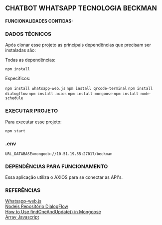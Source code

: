 ## CHATBOT WHATSAPP TECNOLOGIA BECKMAN

#### FUNCIONALIDADES CONTIDAS:

### DADOS TÉCNICOS
<p>Após clonar esse projeto as principais dependências que precisam ser instaladas são: </p>

<p>Todas as dependências: </p>  

``` npm install ```

<p>Específicos: </p>

``` npm install whatsapp-web.js ```
``` npm install qrcode-terminal ```
``` npm install dialogflow ```
``` npm install axios ```
``` npm install mongoose ```
``` npm install node-schedule ```

### EXECUTAR PROJETO
<p>Para executar esse projeto: </p> 

``` npm start ```

### .env
``` URL_DATABASE=mongodb://10.51.19.55:27017/beckman ```

### DEPENDÊNCIAS PARA FUNCIONAMENTO
<p>    
    Essa aplicação utiliza o AXIOS para se conectar as API's.
</p>

### REFERÊNCIAS
<a href="https://waguide.pedroslopez.me/">Whatsapp-web.js</a> 
</br>
<a href="https://github.com/googleapis/nodejs-dialogflow">Nodejs Repositório DialogFlow</a>
</br>
<a href="https://mongoosejs.com/docs/tutorials/findoneandupdate.html">How to Use findOneAndUpdate() in Mongoose</a>
</br>
<a href="https://developer.mozilla.org/pt-BR/docs/Web/JavaScript/Reference/Global_Objects/Array#:~:text=Arrays%20s%C3%A3o%20objetos%20semelhantes%20a,tipos%20de%20elementos%20s%C3%A3o%20fixos.">Array Javascript</a>
